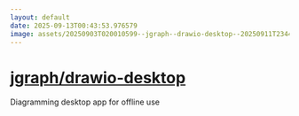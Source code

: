 ```yaml
---
layout: default
date: 2025-09-13T00:43:53.976579
image: assets/20250903T020010599--jgraph--drawio-desktop--20250911T234407656--cropped.png
---
```


# [jgraph/drawio-desktop](https://github.com/jgraph/drawio-desktop)

Diagramming desktop app for offline use
